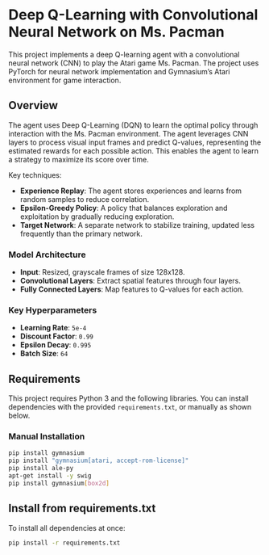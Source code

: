 # Deep Q-Learning with Convolutional Neural Network on Ms. Pacman

This project implements a deep Q-learning agent with a convolutional neural network (CNN) to play the Atari game Ms. Pacman. The project uses PyTorch for neural network implementation and Gymnasium’s Atari environment for game interaction.

## Overview

The agent uses Deep Q-Learning (DQN) to learn the optimal policy through interaction with the Ms. Pacman environment. The agent leverages CNN layers to process visual input frames and predict Q-values, representing the estimated rewards for each possible action. This enables the agent to learn a strategy to maximize its score over time.

Key techniques:
- **Experience Replay**: The agent stores experiences and learns from random samples to reduce correlation.
- **Epsilon-Greedy Policy**: A policy that balances exploration and exploitation by gradually reducing exploration.
- **Target Network**: A separate network to stabilize training, updated less frequently than the primary network.

### Model Architecture

- **Input**: Resized, grayscale frames of size 128x128.
- **Convolutional Layers**: Extract spatial features through four layers.
- **Fully Connected Layers**: Map features to Q-values for each action.

### Key Hyperparameters

- **Learning Rate**: `5e-4`
- **Discount Factor**: `0.99`
- **Epsilon Decay**: `0.995`
- **Batch Size**: `64`

## Requirements

This project requires Python 3 and the following libraries. You can install dependencies with the provided `requirements.txt`, or manually as shown below.

### Manual Installation

```bash
pip install gymnasium
pip install "gymnasium[atari, accept-rom-license]"
pip install ale-py
apt-get install -y swig
pip install gymnasium[box2d]
```

## Install from requirements.txt
To install all dependencies at once:

```bash
pip install -r requirements.txt
```
